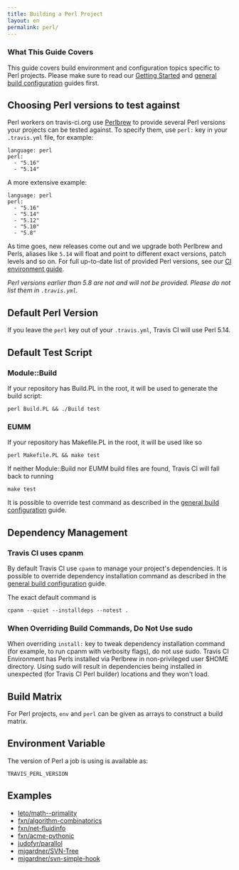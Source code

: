 ```yaml
---
title: Building a Perl Project
layout: en
permalink: perl/
---
```


### What This Guide Covers

This guide covers build environment and configuration topics specific to Perl projects. Please make sure to read our [Getting Started](/user/getting-started/) and [general build configuration](/user/build-configuration/) guides first.

## Choosing Perl versions to test against

Perl workers on travis-ci.org use [Perlbrew](http://perlbrew.pl/) to provide several Perl versions your projects can be tested against. To specify them, use `perl:` key in your `.travis.yml` file, for example:

    language: perl
    perl:
      - "5.16"
      - "5.14"

A more extensive example:

    language: perl
    perl:
      - "5.16"
      - "5.14"
      - "5.12"
      - "5.10"
      - "5.8"

As time goes, new releases come out and we upgrade both Perlbrew and Perls, aliases like `5.14` will float and point to different exact versions, patch levels and so on.
For full up-to-date list of provided Perl versions, see our [CI environment guide](/user/ci-environment/).

*Perl versions earlier than 5.8 are not and will not be provided. Please do not list them in `.travis.yml`.*

## Default Perl Version

If you leave the `perl` key out of your `.travis.yml`, Travis CI will use Perl 5.14.

## Default Test Script

### Module::Build

If your repository has Build.PL in the root, it will be used to generate the build script:

    perl Build.PL && ./Build test

### EUMM

If your repository has Makefile.PL in the root, it will be used like so

    perl Makefile.PL && make test

If neither Module::Build nor EUMM build files are found, Travis CI will fall back to running

    make test

It is possible to override test command as described in the [general build configuration](/user/build-configuration/) guide.


## Dependency Management

### Travis CI uses cpanm

By default Travis CI use `cpanm` to manage your project's dependencies. It is possible to override dependency installation command as described in the [general build configuration](/user/build-configuration/) guide.

The exact default command is

    cpanm --quiet --installdeps --notest .

### When Overriding Build Commands, Do Not Use sudo

When overriding `install:` key to tweak dependency installation command (for example, to run cpanm with verbosity flags), do not use sudo.
Travis CI Environment has Perls installed via Perlbrew in non-privileged user $HOME directory. Using sudo will result in dependencies
being installed in unexpected (for Travis CI Perl builder) locations and they won't load.


## Build Matrix

For Perl projects, `env` and `perl` can be given as arrays
to construct a build matrix.

## Environment Variable

The version of Perl a job is using is available as:

    TRAVIS_PERL_VERSION

## Examples

* [leto/math--primality](https://github.com/leto/math--primality/blob/master/.travis.yml)
* [fxn/algorithm-combinatorics](https://github.com/fxn/algorithm-combinatorics/blob/master/.travis.yml)
* [fxn/net-fluidinfo](https://github.com/fxn/net-fluidinfo/blob/master/.travis.yml)
* [fxn/acme-pythonic](https://github.com/fxn/acme-pythonic/blob/master/.travis.yml)
* [judofyr/parallol](https://github.com/judofyr/parallol/blob/travis-ci/.travis.yml)
* [mjgardner/SVN-Tree](https://github.com/mjgardner/SVN-Tree/blob/master/.travis.yml)
* [mjgardner/svn-simple-hook](https://github.com/mjgardner/svn-simple-hook/blob/master/.travis.yml)
